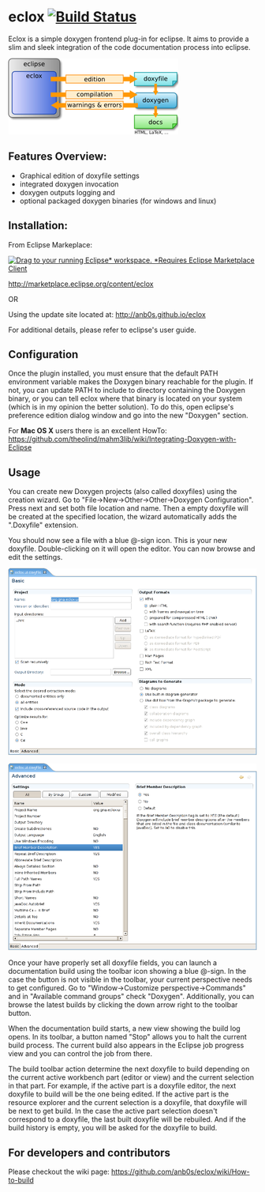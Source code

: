 # eclox  [![Build Status](https://travis-ci.org/anb0s/eclox.svg)](https://travis-ci.org/anb0s/eclox)

Eclox is a simple doxygen frontend plug-in for eclipse. It aims to provide a slim and sleek integration of the code documentation process into eclipse.

![eclox_arch](https://raw.githubusercontent.com/anb0s/eclox/master/eclox.site/images/eclox.png "Eclox Architecture")

Features Overview:
------------------
- Graphical edition of doxyfile settings
- integrated doxygen invocation
- doxygen outputs logging and
- optional packaged doxygen binaries (for windows and linux)

Installation:
-------------
From Eclipse Markeplace:

<a href="http://marketplace.eclipse.org/marketplace-client-intro?mpc_install=1536329" class="drag" title="Drag to your running Eclipse* workspace. *Requires Eclipse Marketplace Client"><img class="img-responsive" src="https://marketplace.eclipse.org/sites/all/themes/solstice/public/images/marketplace/btn-install.png" alt="Drag to your running Eclipse* workspace. *Requires Eclipse Marketplace Client" /></a>

http://marketplace.eclipse.org/content/eclox

OR

Using the update site located at:
http://anb0s.github.io/eclox

For additional details, please refer to eclipse's user guide.

Configuration
-------------

Once the plugin installed, you must ensure that the default PATH environment variable makes the Doxygen binary reachable for the plugin. If not, you can update PATH to include to directory containing the Doxygen binary, or you can tell eclox where that binary is located on your system (which is in my opinion the better solution). To do this, open eclipse's preference edition dialog window and go into the new "Doxygen" section.

For **Mac OS X** users there is an excellent HowTo: https://github.com/theolind/mahm3lib/wiki/Integrating-Doxygen-with-Eclipse

Usage
-----

You can create new Doxygen projects (also called doxyfiles) using the creation wizard. Go to "File->New->Other->Other->Doxygen Configuration". Press next and set both file location and name. Then a empty doxyfile will be created at the specified location, the wizard automatically adds the ".Doxyfile" extension.

You should now see a file with a blue @-sign icon. This is your new doxyfile. Double-clicking on it will open the editor. You can now browse and edit the settings.

![eclox_editor_basic](https://raw.githubusercontent.com/anb0s/eclox/master/eclox.site/images/editor-basic.png "Eclox basic editor")

![eclox_editor_advanced](https://raw.githubusercontent.com/anb0s/eclox/master/eclox.site/images/editor-advanced.png "Eclox advanced editor")

Once your have properly set all doxyfile fields, you can launch a documentation build using the toolbar icon showing a blue @-sign. In the case the button is not visible in the toolbar, your current perspective needs to get configured. Go to "Window->Customize perspective->Commands" and in "Available command groups" check "Doxygen". Additionally, you can browse the latest builds by clicking the down arrow right to the toolbar button.

When the documentation build starts, a new view showing the build log opens. In its toolbar, a button named "Stop" allows you to halt the current build process. The current build also appears in the Eclipse job progress view and you can control the job from there.

The build toolbar action determine the next doxyfile to build depending on the current active workbench part (editor or view) and the current selection in that part. For example, if the active part is a doxyfile editor, the next doxyfile to build will be the one being edited. If the active part is the resource explorer and the current selection is a doxyfile, that doxyfile will be next to get build. In the case the active part selection doesn't correspond to a doxyfile, the last built doxyfile will be rebuiled. And if the build history is empty, you will be asked for the doxyfile to build.

For developers and contributors
-------------------------------
Please checkout the wiki page:
https://github.com/anb0s/eclox/wiki/How-to-build
